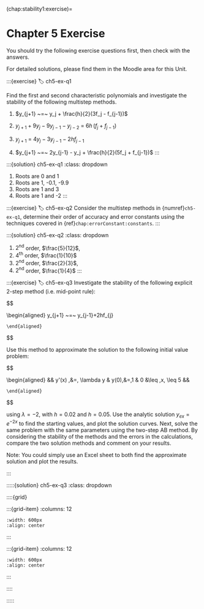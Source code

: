 (chap:stability1:exercise)=
# Chapter 5 Exercise

You should try the following exercise questions first, then check with the answers. 

For detailed solutions, please find them in the Moodle area for this Unit.

:::{exercise}
:label: ch5-ex-q1

Find the first and second characteristic polynomials and investigate
the stability of the following multistep methods.

1.  $y_{j+1} ~=~ y_j + \frac{h}{2}(3f_j - f_{j-1})$

2.  $y_{j+1} + 9y_j - 9y_{j-1} - y_{j-2} ~=~ 6h\,(f_j + f_{j-1})$

3.  $y_{j+1} ~=~ 4y_j - 3y_{j-1} - 2hf_{j-1}$

4.  $y_{j+1} ~=~ 2y_{j-1} - y_j + \frac{h}{2}(5f_j + f_{j-1})$
:::

:::{solution} ch5-ex-q1
:class: dropdown
1. Roots are 0 and 1
2. Roots are 1, -0.1, -9.9
3. Roots are 1 and 3
4. Roots are 1 and -2
:::

:::{exercise}
:label: ch5-ex-q2
Consider the multistep methods in {numref}`ch5-ex-q1`,
determine their order of accuracy and error constants using the techniques
covered in {ref}`chap:errorConstant:constants`.
:::

:::{solution} ch5-ex-q2
:class: dropdown
1. $2^\text{nd}$ order, $\frac{5}{12}$, 
2. $4^\text{th}$ order, $\frac{1}{10}$
3. $2^\text{nd}$ order, $\frac{2}{3}$, 
4. $2^\text{nd}$ order, $\frac{1}{4}$
:::

:::{exercise}
:label: ch5-ex-q3
Investigate the stability of the following explicit 2-step method
(i.e. mid-point rule): 

$$

\begin{aligned}
            y_{j+1} ~=~ y_{j-1}+2hf_{j}
        
    \end{aligned}

$$

Use this method to approximate the solution to the
following initial value problem: 

$$

\begin{aligned}
            && y'(x) \,&=\, \lambda y & y(0)\,&=\,1 & 0 &\leq \,x\, \leq 5 &&
        
    \end{aligned}

$$

using $\lambda = -2$, with $h = 0.02$ and
$h = 0.05$. Use the analytic solution $y_{ex} = e^{-2x}$ to find the
starting values, and plot the solution curves. Next, solve the same
problem with the same parameters using the two-step AB method. By
considering the stability of the methods and the errors in the
calculations, compare the two solution methods and comment on your
results. 

Note: You could simply use an Excel sheet to both find
the approximate solution and plot the results.

:::

:::::{solution} ch5-ex-q3
:class: dropdown

::::{grid}

:::{grid-item} 
:columns: 12
```{image}  /images/05/fig-chap05-c4ans3-h005.svg    
:width: 600px
:align: center
```
:::

:::{grid-item} 
:columns: 12
```{image}  /images/05/fig-chap05-c4ans3-h002.svg    
:width: 600px
:align: center
```
:::

::::

<!-- ```{image}  /images/fig-chap05-c4ans3.svg    
:width: 600px
:align: center
``` -->
:::::

<!-- 
**Answers to Tutorial Exercises - Chapter** 

1.  
    - Roots are 0 and 1
    - Roots are 1, -0.1, -9.9
    - Roots are 1 and 3
    - Roots are 1 and -2

2.  
    - $2^\text{nd}$ order, $\frac{5}{12}$, 
    - $4^\text{th}$ order, $\frac{1}{10}$
    - $2^\text{nd}$ order, $\frac{2}{3}$, 
    - $2^\text{nd}$ order, $\frac{1}{4}$

3.  
    -
    ```{image}  /images/fig-chap05-c4ans3.svg    
    :width: 600px
    :align: center
    ``` -->

